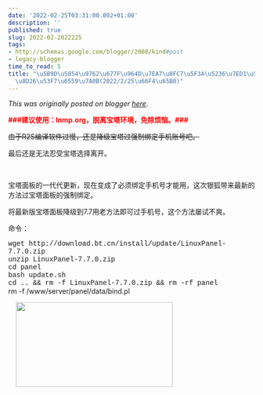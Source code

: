 ```yaml
---
date: '2022-02-25T03:31:00.002+01:00'
description: ''
published: true
slug: 2022-02-2022225
tags:
- http://schemas.google.com/blogger/2008/kind#post
- legacy-blogger
time_to_read: 5
title: "\u5B9D\u5854\u9762\u677F\u964D\u7EA7\u8FC7\u5F3A\u5236\u7ED1\u5B9A\u624B\u673A\
  \u8D26\u53F7\u6559\u7A0B(2022/2/25\u66F4\u65B0)"
---
```


*This was originally posted on blogger [here](https://sheng-jiang.blogspot.com/2022/02/2022225.html)*.

<p><b><span style="color: red;">###建议使用：lnmp.org，脱离宝塔环境，免除烦恼。###</span></b></p><p><span></span></p><a name="more"></a><strike>由于R2S编译软件过慢，还是降级宝塔过强制绑定手机账号吧。</strike><p></p><p>最后还是无法忍受宝塔选择离开。</p><div class="separator" style="clear: both; text-align: center;"><br /></div><p>宝塔面板的一代代更新，现在变成了必须绑定手机号才能用，这次银狐带来最新的方法过宝塔面板的强制绑定。</p><p>将最新版宝塔面板降级到7.7用老方法即可过手机号，这个方法屡试不爽。</p><p>命令：</p><pre><code style="color: inherit; font-size: inherit;"><span style="font-family: SFMono-Regular, Menlo, Monaco, Consolas, Liberation Mono, Courier New, monospace;">wget http://download.bt.cn/install/update/LinuxPanel-7.7.0.zip<br />unzip LinuxPanel-7.7.0.zip<br />cd panel<br />bash update.sh<br />cd .. &amp;&amp; rm -f LinuxPanel-7.7.0.zip &amp;&amp; rm -rf panel<br /></span></code><span style="font-family: SF Pro SC, SF Pro Text, SF Pro Icons, PingFang SC, Lantinghei SC, Microsoft Yahei, Hiragino Sans GB, Microsoft Sans Serif, WenQuanYi Micro Hei, sans-serif;">rm -f /www/server/panel/data/bind.pl</span></pre><pre><a href="https://blogger.googleusercontent.com/img/b/R29vZ2xl/AVvXsEgM0aRTIVZ3A73G2MF3V2gRK5Io6yPkAisv2Y8qAcxF65U0oTN3L5GHxQLrMyLfZW_PvF_ztFyBtuTDZJI97vnl2ycNDMwkIEBtCSSh5jfgAvp5iCLJdnvqYQK_OJ2RsQ_l47MoEt69o9OMmR_vVT3gy6fWRsUsVcKd2Q0vItodLYntMCU5EYHP6FOW/s378/Screenshot%202022-03-23%20at%2010.57.18%20AM.png" style="font-family: Times; font-size: medium; margin-left: 1em; margin-right: 1em; text-align: center; white-space: normal;"><img border="0" height="173" src="https://blogger.googleusercontent.com/img/b/R29vZ2xl/AVvXsEgM0aRTIVZ3A73G2MF3V2gRK5Io6yPkAisv2Y8qAcxF65U0oTN3L5GHxQLrMyLfZW_PvF_ztFyBtuTDZJI97vnl2ycNDMwkIEBtCSSh5jfgAvp5iCLJdnvqYQK_OJ2RsQ_l47MoEt69o9OMmR_vVT3gy6fWRsUsVcKd2Q0vItodLYntMCU5EYHP6FOW/s320/Screenshot%202022-03-23%20at%2010.57.18%20AM.png" width="320" /></a></pre><p>&nbsp;</p>
